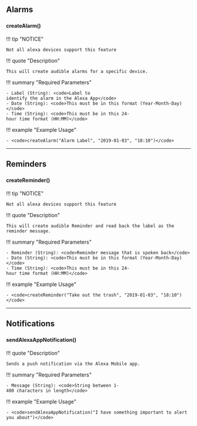 ## <h2 class="doc-head">Alarms</h2>

### <h4 class="doc-head">createAlarm()</h4>

!!! tip "NOTICE"

    Not all alexa devices support this feature

!!! quote "Description"

    This will create audible alarms for a specific device.

!!! summary "Required Parameters"

    - Label (String): <code>Label to identify the alarm in the Alexa App</code>
    - Date (String): <code>This must be in this format (Year-Month-Day)</code>
    - Time (String): <code>This must be in this 24-hour time format (HH:MM)</code>

!!! example "Example Usage"

    - <code>createAlarm("Alarm Label", "2019-01-03", "18:10")</code>

---

## <h2 class="doc-head">Reminders</h2>

### <h4 class="doc-head">createReminder()</h4>

!!! tip "NOTICE"

    Not all alexa devices support this feature

!!! quote "Description"

    This will create audible Reminder and read back the label as the reminder message.

!!! summary "Required Parameters"

    - Reminder (String): <code>Reminder message that is spoken back</code>
    - Date (String): <code>This must be in this format (Year-Month-Day)</code>
    - Time (String): <code>This must be in this 24-hour time format (HH:MM)</code>

!!! example "Example Usage"

    - <code>createReminder("Take out the trash", "2019-01-03", "18:10")</code>

---

## <h2 class="doc-head">Notifications</h2>

### <h4 class="doc-head">sendAlexaAppNotification()</h4>

!!! quote "Description"

    Sends a push notification via the Alexa Mobile app.

!!! summary "Required Parameters"

    - Message (String): <code>String between 1-400 characters in length</code>

!!! example "Example Usage"

    - <code>sendAlexaAppNotification("I have something important to alert you about")</code>
